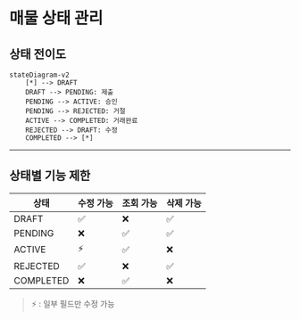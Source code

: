 # 매물 상태 관리

## 상태 전이도

```mermaid
stateDiagram-v2
    [*] --> DRAFT
    DRAFT --> PENDING: 제출
    PENDING --> ACTIVE: 승인
    PENDING --> REJECTED: 거절
    ACTIVE --> COMPLETED: 거래완료
    REJECTED --> DRAFT: 수정
    COMPLETED --> [*]
```



***

## 상태별 기능 제한

| 상태        | 수정 가능 | 조회 가능 | 삭제 가능 |
| --------- | ----- | ----- | ----- |
| DRAFT     | ✅     | ❌     | ✅     |
| PENDING   | ❌     | ✅     | ✅     |
| ACTIVE    | ⚡️    | ✅     | ❌     |
| REJECTED  | ✅     | ❌     | ✅     |
| COMPLETED | ❌     | ✅     | ❌     |

> ⚡️ : 일부 필드만 수정 가능
